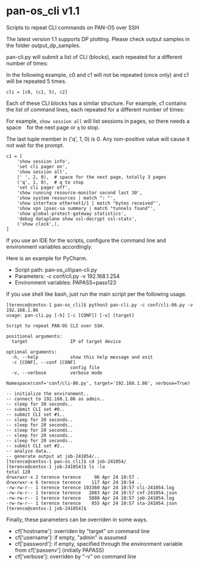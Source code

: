 # pan-os_cli v1.1

Scripts to repeat CLI commands on PAN-OS over SSH

The latest version 1.1 supports DP plotting. Please check output samples in the folder output_dp_samples.

pan-cli.py will submit a list of CLI (blocks), each repeated for a different number of times:

In the following example, c0 and c1 will not be repeated (once only) and c1 will be repeated 5 times.

`cli = [c0, (c1, 5), c2]`

Each of these CLI blocks has a similar structure. For example, c1 contains the list of command lines,
each repeated for a different number of times:

For example, `show session all` will list sessions in pages, so there needs a space ` ` for the next page or `q` to stop.

The last tuple member in ('q', 1, 0) is 0. Any non-positive value will cause it not wait for the prompt.

```
c1 = [
    'show session info',
    'set cli pager on',
    'show session all',
    (' ', 2, 0),  # space for the next page, totally 3 pages
    ('q', 1, 0),  # q to stop
    'set cli pager off',
    'show running resource-monitor second last 30',
    'show system resources | match ": "',
    'show interface ethernet1/1 | match "bytes received"',
    'show vpn ipsec-sa summary | match "tunnels found"',
    'show global-protect-gateway statistics',
    'debug dataplane show ssl-decrypt ssl-stats',
    ('show clock',),
]
```

If you use an IDE for the scripts, configure the command line and environment variables accordingly.

Here is an example for PyCharm.

- Script path: pan-os_cli\pan-cli.py
- Parameters: -c conf/cli.py -v 192.168.1.254
- Environment variables: PAPASS=pass123

If you use shell like bash, just run the main script per the following usage.

```
[terence@centos-1 pan-os_cli]$ python3 pan-cli.py -c conf/cli-86.py -v 192.168.1.86
usage: pan-cli.py [-h] [-c [CONF]] [-v] [target]

Script to repeat PAN-OS CLI over SSH.

positional arguments:
  target                IP of target device

optional arguments:
  -h, --help            show this help message and exit
  -c [CONF], --conf [CONF]
                        config file
  -v, --verbose         verbose mode

Namespace(conf='conf/cli-86.py', target='192.168.1.86', verbose=True) 

-- initialize the environment..
-- connect to 192.168.1.86 as admin..
-- sleep for 30 seconds..
-- submit CLI set #0..
-- submit CLI set #1..
-- sleep for 20 seconds..
-- sleep for 20 seconds..
-- sleep for 20 seconds..
-- sleep for 20 seconds..
-- sleep for 20 seconds..
-- submit CLI set #2..
-- analyze data..
-- generate output at job-241054/..
[terence@centos-1 pan-os_cli]$ cd job-241054/
[terence@centos-1 job-241054]$ ls -la 
total 120
drwxrwxr-x 2 terence terence     96 Apr 24 10:57 .
drwxrwxr-x 6 terence terence    117 Apr 24 10:54 ..
-rw-rw-r-- 1 terence terence 103360 Apr 24 10:57 cli-241054.log
-rw-rw-r-- 1 terence terence   2083 Apr 24 10:57 cnf-241054.json
-rw-rw-r-- 1 terence terence   5888 Apr 24 10:57 job-241054.log
-rw-rw-r-- 1 terence terence    855 Apr 24 10:57 sta-241054.json
[terence@centos-1 job-241054]$
```

Finally, these parameters can be overriden in some ways.

- cf['hostname']: overriden by "target" on command line
- cf['username']: if empty, "admin" is assumed
- cf['password']: if empty, specified through the environment variable from cf['passenv'] (initially PAPASS)
- cf['verbose']: overriden by "-v" on command line

